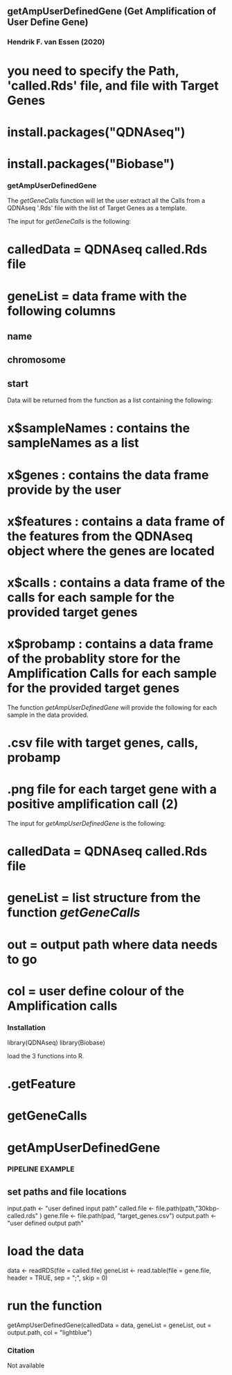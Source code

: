 ## getAmpUserDefinedGene (Get Amplification of User Define Gene)
### Hendrik F. van Essen (2020)

# you need to specify the Path, 'called.Rds' file, and file with Target Genes

# install.packages("QDNAseq")
# install.packages("Biobase")

### getAmpUserDefinedGene
The *getGeneCalls* function will let the user extract all the Calls from a QDNAseq '.Rds' file with the list of Target Genes as a template.

The input for *getGeneCalls* is the following:
# calledData = QDNAseq called.Rds file
# geneList = data frame with the following columns
## name
## chromosome
## start

Data will be returned from the function as a list containing the following:
# x$sampleNames : contains the sampleNames as a list
# x$genes : contains the data frame provide by the user
# x$features : contains a data frame of the features from the QDNAseq object where the genes are located
# x$calls : contains a data frame of the calls for each sample for the provided target genes
# x$probamp : contains a data frame of the probablity store for the Amplification Calls for each sample for the provided target genes

The function *getAmpUserDefinedGene* will provide the following for each sample in the data provided.
# .csv file with target genes, calls, probamp
# .png file for each target gene with a positive amplification call (2)

The input for *getAmpUserDefinedGene* is the following:
# calledData = QDNAseq called.Rds file
# geneList = list structure from the function *getGeneCalls*
# out = output path where data needs to go
# col = user define colour of the Amplification calls

### Installation
library(QDNAseq)
library(Biobase)

load the 3 functions into R.
# .getFeature
# getGeneCalls
# getAmpUserDefinedGene

### PIPELINE EXAMPLE
## set paths and file locations
input.path <- "user defined input path"
called.file <- file.path(path,"30kbp-called.rds" )
gene.file <- file.path(pad, "target_genes.csv")
output.path <- "user defined output path"

# load the data 
data <- readRDS(file = called.file)
geneList <- read.table(file = gene.file, header = TRUE, sep = ";", skip = 0)

# run the function
getAmpUserDefinedGene(calledData = data, geneList = geneList, out = output.path, col = "lightblue")

### Citation
Not available
